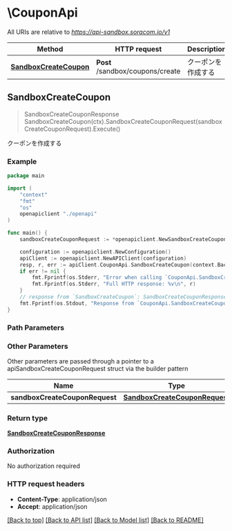 # \CouponApi

All URIs are relative to *https://api-sandbox.soracom.io/v1*

Method | HTTP request | Description
------------- | ------------- | -------------
[**SandboxCreateCoupon**](CouponApi.md#SandboxCreateCoupon) | **Post** /sandbox/coupons/create | クーポンを作成する



## SandboxCreateCoupon

> SandboxCreateCouponResponse SandboxCreateCoupon(ctx).SandboxCreateCouponRequest(sandboxCreateCouponRequest).Execute()

クーポンを作成する



### Example

```go
package main

import (
    "context"
    "fmt"
    "os"
    openapiclient "./openapi"
)

func main() {
    sandboxCreateCouponRequest := *openapiclient.NewSandboxCreateCouponRequest() // SandboxCreateCouponRequest | request

    configuration := openapiclient.NewConfiguration()
    apiClient := openapiclient.NewAPIClient(configuration)
    resp, r, err := apiClient.CouponApi.SandboxCreateCoupon(context.Background()).SandboxCreateCouponRequest(sandboxCreateCouponRequest).Execute()
    if err != nil {
        fmt.Fprintf(os.Stderr, "Error when calling `CouponApi.SandboxCreateCoupon``: %v\n", err)
        fmt.Fprintf(os.Stderr, "Full HTTP response: %v\n", r)
    }
    // response from `SandboxCreateCoupon`: SandboxCreateCouponResponse
    fmt.Fprintf(os.Stdout, "Response from `CouponApi.SandboxCreateCoupon`: %v\n", resp)
}
```

### Path Parameters



### Other Parameters

Other parameters are passed through a pointer to a apiSandboxCreateCouponRequest struct via the builder pattern


Name | Type | Description  | Notes
------------- | ------------- | ------------- | -------------
 **sandboxCreateCouponRequest** | [**SandboxCreateCouponRequest**](SandboxCreateCouponRequest.md) | request | 

### Return type

[**SandboxCreateCouponResponse**](SandboxCreateCouponResponse.md)

### Authorization

No authorization required

### HTTP request headers

- **Content-Type**: application/json
- **Accept**: application/json

[[Back to top]](#) [[Back to API list]](../README.md#documentation-for-api-endpoints)
[[Back to Model list]](../README.md#documentation-for-models)
[[Back to README]](../README.md)

